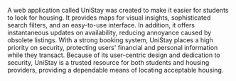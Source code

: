 A web application called UniStay was created to make it easier for students to look for housing. It provides maps for visual insights, 
sophisticated search filters, and an easy-to-use interface. In addition, it offers instantaneous updates on availability, reducing annoyance 
caused by obsolete listings. With a strong booking system, UniStay places a high priority on security, protecting users' financial and personal 
information while they transact. Because of its user-centric design and dedication to security, UniStay is a trusted resource for both students
and housing providers, providing a dependable means of locating acceptable housing. 
